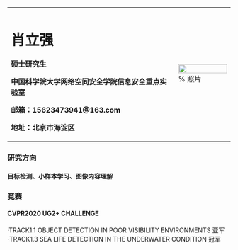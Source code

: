 <table border="0">
  <tr>
    <td width="75%">
      <h1>肖立强</h1>
      <p><b>硕士研究生</b></p>
      <p><b>中国科学院大学网络空间安全学院信息安全重点实验室</b></p>
      <p><b>邮箱：15623473941@163.com</b></p>
      <p><b>地址：北京市海淀区</b></p>
    </td>
    <td width="25%">
      <img src="/img/myphoto.jpg" width="100%">      % 照片
    </td>
  </tr>
</table>

### 研究方向
#### 目标检测、小样本学习、图像内容理解

### 竞赛
#### CVPR2020 UG2+ CHALLENGE
·TRACK1.1 OBJECT DETECTION IN POOR VISIBILITY ENVIRONMENTS 亚军  
·TRACK1.3 SEA LIFE DETECTION IN THE UNDERWATER CONDITION 冠军  
